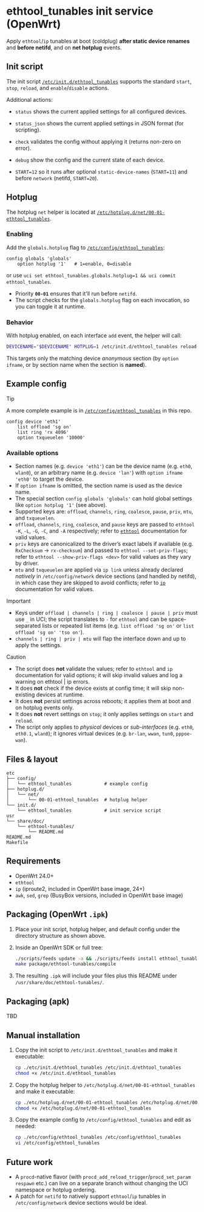 # ethtool_tunables init service (OpenWrt)

Apply `ethtool`/`ip` tunables at boot (coldplug) **after static device renames** and **before netifd**, and on **net hotplug** events.

## Init script

The init script [`/etc/init.d/ethtool_tunables`](https://github.com/nvandamme/openwrt-ethtool-tunables/blob/main/etc/init.d/ethtool_tunables) supports the standard `start`, `stop`, `reload`, and `enable`/`disable` actions.

Additional actions:

- `status` shows the current applied settings for all configured devices.
- `status_json` shows the current applied settings in JSON format (for scripting).
- `check` validates the config without applying it (returns non-zero on error).
- `debug` show the config and the current state of each device.

- `START=12` so it runs after optional `static-device-names` (`START=11`) and before `network` (netifd, `START=20`).

## Hotplug

The hotplug `net` helper is located at [`/etc/hotplug.d/net/00-01-ethtool_tunables`](https://github.com/nvandamme/openwrt-ethtool-tunables/blob/main/etc/hotplug.d/net/00-01-ethtool_tunables).

### Enabling

Add the `globals.hotplug` flag to [`/etc/config/ethtool_tunables`](https://github.com/nvandamme/openwrt-ethtool-tunables/blob/main/etc/config/ethtool_tunables):

```uci
config globals 'globals'
    option hotplug '1'   # 1=enable, 0=disable
```

or use `uci set ethtool_tunables.globals.hotplug=1 && uci commit ethtool_tunables`.

- Priority **`00-01`** ensures that it'll run before `netifd`.
- The script checks for the `globals.hotplug` flag on each invocation, so you can toggle it at runtime.

### Behavior

With hotplug enabled, on each interface `add` event, the helper will call:

```sh
DEVICENAME="$DEVICENAME" HOTPLUG=1 /etc/init.d/ethtool_tunables reload
```

This targets only the matching device _anonymous_ section (by `option ifname`, or by section name when the section is **named**).

## Example config

> [!TIP]
> A more complete example is in [`/etc/config/ethtool_tunables`](https://github.com/nvandamme/openwrt-ethtool-tunables/blob/main/etc/config/ethtool_tunables) in this repo.

```uci
config device 'eth1'
    list offload 'sg on'
    list ring 'rx 4096'
    option txqueuelen '10000'
```

### Available options

- Section names (e.g. `device 'eth1'`) can be the device name (e.g. `eth0`, `wlan0`), or an arbitrary name (e.g. `device 'lan'`) with `option ifname 'eth0'` to target the device.
- If `option ifname` is omitted, the section name is used as the device name.
- The special section `config globals 'globals'` can hold global settings like `option hotplug '1'` (see above).
- Supported keys are: `offload`, `channels`, `ring`, `coalesce`, `pause`, `priv`, `mtu`, and `txqueuelen`.
- `offload`, `channels`, `ring`, `coalesce`, and `pause` keys are passed to `ethtool -K`, `-L`, `-G`, `-C`, and `-A` respectively; refer to [`ethtool`](https://man7.org/linux/man-pages/man8/ethtool.8.html) documentation for valid values.
- `priv` keys are canonicalized to the driver’s exact labels if available (e.g. `RxChecksum` -> `rx-checksum`) and passed to `ethtool --set-priv-flags`; refer to `ethtool --show-priv-flags <dev>` for valid values as they vary by driver.
- `mtu` and `txqueuelen` are applied via `ip link` unless already declared _natively_ in `/etc/config/network` device sections (and handled by netifd), in which case they are skipped to avoid conflicts; refer to [`ip`](https://man7.org/linux/man-pages/man8/ip.8.html) documentation for valid values.

> [!IMPORTANT]
>
> - Keys under `offload | channels | ring | coalesce | pause | priv` must use `_` in UCI; the script translates to `-` for `ethtool` and can be space-separated lists or repeated list items (e.g. `list offload 'sg on'` or `list offload 'sg on' 'tso on'`).
> - `channels | ring | priv | mtu` will flap the interface down and up to apply the settings.

> [!CAUTION]
>
> - The script does **not** validate the values; refer to `ethtool` and `ip` documentation for valid options; it will skip invalid values and log a warning on ethtool | ip errors.
> - It does **not** check if the device exists at config time; it will skip non-existing devices at runtime.
> - It does **not** persist settings across reboots; it applies them at boot and on hotplug events only.
> - It does **not** revert settings on `stop`; it only applies settings on `start` and `reload`.
> - The script only applies to _physical_ devices or _sub-interfaces_ (e.g. `eth0`, `eth0.1`, `wlan0`); it ignores virtual devices (e.g. `br-lan`, `wwan`, `tun0`, `pppoe-wan`).

## Files & layout

```tree
etc
├── config/
│   └── ethtool_tunables            # example config
├── hotplug.d/
│   └── net/
│       └── 00-01-ethtool_tunables  # hotplug helper
└── init.d/
    └── ethtool_tunables            # init service script
usr
└── share/doc/
    └── ethtool-tunables/
        └── README.md
README.md
Makefile
```

## Requirements

- OpenWrt 24.0+
- `ethtool`
- `ip` (iproute2, included in OpenWrt base image, 24+)
- `awk`, `sed`, `grep` (BusyBox versions, included in OpenWrt base image)

## Packaging (OpenWrt `.ipk`)

1. Place your init script, hotplug helper, and default config under the directory structure as shown above.
2. Inside an OpenWrt SDK or full tree:

   ```sh
   ./scripts/feeds update -a && ./scripts/feeds install ethtool_tunables
   make package/ethtool-tunables/compile
   ```

3. The resulting `.ipk` will include your files plus this README under `/usr/share/doc/ethtool-tunables/`.

## Packaging (apk)

TBD

## Manual installation

1. Copy the init script to `/etc/init.d/ethtool_tunables` and make it executable:

   ```sh
   cp ./etc/init.d/ethtool_tunables /etc/init.d/ethtool_tunables
   chmod +x /etc/init.d/ethtool_tunables
   ```

2. Copy the hotplug helper to `/etc/hotplug.d/net/00-01-ethtool_tunables` and make it executable:

   ```sh
   cp ./etc/hotplug.d/net/00-01-ethtool_tunables /etc/hotplug.d/net/00-01-ethtool_tunables
   chmod +x /etc/hotplug.d/net/00-01-ethtool_tunables
   ```

3. Copy the example config to `/etc/config/ethtool_tunables` and edit as needed:

   ```sh
   cp ./etc/config/ethtool_tunables /etc/config/ethtool_tunables
   vi /etc/config/ethtool_tunables
   ```

## Future work

- A `procd`-native flavor (with `procd_add_reload_trigger`/`procd_set_param respawn` etc.) can live on a separate branch without changing the UCI namespace or hotplug ordering.
- A patch for `netifd` to natively support `ethtool`/`ip` tunables in `/etc/config/network` device sections would be ideal.
